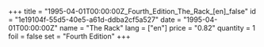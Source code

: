+++
title = "1995-04-01T00:00:00Z_Fourth_Edition_The_Rack_[en]_false"
id = "1e19104f-55d5-40e5-a61d-ddba2cf5a527"
date = "1995-04-01T00:00:00Z"
name = "The Rack"
lang = ["en"]
price = "0.82"
quantity = 1
foil = false
set = "Fourth Edition"
+++
